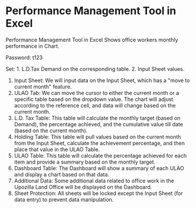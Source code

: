 # Performance Management Tool in Excel

Performance Management Tool in Excel
Shows office workers monthly performance in Chart.

Password: t123

Set: 1. L.D.Tax Demand on the corresponding table. 2. Input Sheet values.

1. Input Sheet: We will input data on the Input Sheet, which has a "move to current month" feature.
2. ULAO Tab: We can move the cursor to either the current month or a specific table based on the dropdown value. The chart will adjust according to the reference cell, and data will change based on the current month.
3. L.D. Tax Table: This table will calculate the monthly target (based on Demand), the percentage achieved, and the cumulative value till date (based on the current month).
4. Holding Table: This table will pull values based on the current month from the Input Sheet, calculate the achievement percentage, and then place that value in the ULAO Table.
5. ULAO Table: This table will calculate the percentage achieved for each item and provide a summary based on the monthly target.
6. Dashboard Table: The Dashboard will show a summary of each ULAO and display a chart based on that data.
7. Additional Data: Some additional data related to office work in the Upozilla Land Office will be displayed on the Dashboard.
8. Sheet Protection: All sheets will be locked except the Input Sheet (for data entry) to prevent data manipulation.
